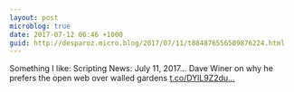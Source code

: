 ```yaml
---
layout: post
microblog: true
date: 2017-07-12 06:46 +1000
guid: http://desparoz.micro.blog/2017/07/11/t884876556509876224.html
---
```

Something I like: Scripting News: July 11, 2017… 
 Dave Winer on why he prefers the open web over walled gardens [t.co/DYlL9Z2du...](https://t.co/DYlL9Z2dum)
